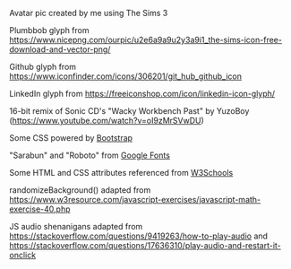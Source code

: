 Avatar pic created by me using The Sims 3

Plumbbob glyph from https://www.nicepng.com/ourpic/u2e6a9a9u2y3a9i1_the-sims-icon-free-download-and-vector-png/

Github glyph from https://www.iconfinder.com/icons/306201/git_hub_github_icon

LinkedIn glyph from https://freeiconshop.com/icon/linkedin-icon-glyph/

16-bit remix of Sonic CD's "Wacky Workbench Past" by YuzoBoy (https://www.youtube.com/watch?v=oI9zMrSVwDU)

Some CSS powered by [Bootstrap](https://getbootstrap.com)

"Sarabun" and "Roboto" from [Google Fonts](https://fonts.google.com/)

Some HTML and CSS attributes referenced from [W3Schools](https://www.w3schools.com/)

randomizeBackground() adapted from https://www.w3resource.com/javascript-exercises/javascript-math-exercise-40.php

JS audio shenanigans adapted from https://stackoverflow.com/questions/9419263/how-to-play-audio and https://stackoverflow.com/questions/17636310/play-audio-and-restart-it-onclick
